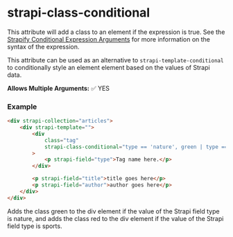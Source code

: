 # strapi-class-conditional

This attribute will add a class to an element if the expression is true.  See the [Strapify Conditional Expression Arguments](../../notes/syntax-notes/strapify-conditional-expression-arguments.md) for more information on the syntax of the expression.

This attribute can be used as an alternative to `strapi-template-conditional` to conditionally style an element element based on the values of Strapi data.

**Allows Multiple Arguments:** ✅ YES

### Example

```html
<div strapi-collection="articles">
	<div strapi-template="">
		<div
			class="tag"
			strapi-class-conditional="type == 'nature', green | type == 'sports', red"
		>
			<p strapi-field="type">Tag name here.</p>
		</div>

		<p strapi-field="title">title goes here</p>
		<p strapi-field="author">author goes here</p>
	</div>
</div>
```
Adds the class green to the div element if the value of the Strapi field type is nature, and adds the class red to the div element if the value of the Strapi field type is sports.

